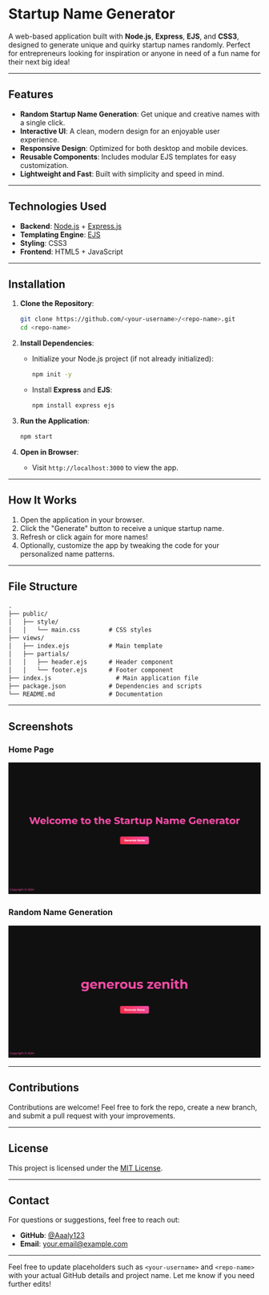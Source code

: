 # **Startup Name Generator**

A web-based application built with **Node.js**, **Express**, **EJS**, and **CSS3**, designed to generate unique and quirky startup names randomly. Perfect for entrepreneurs looking for inspiration or anyone in need of a fun name for their next big idea!

---

## **Features**

- **Random Startup Name Generation**: Get unique and creative names with a single click.
- **Interactive UI**: A clean, modern design for an enjoyable user experience.
- **Responsive Design**: Optimized for both desktop and mobile devices.
- **Reusable Components**: Includes modular EJS templates for easy customization.
- **Lightweight and Fast**: Built with simplicity and speed in mind.

---

## **Technologies Used**

- **Backend**: [Node.js](https://nodejs.org/) + [Express.js](https://expressjs.com/)
- **Templating Engine**: [EJS](https://ejs.co/)
- **Styling**: CSS3
- **Frontend**: HTML5 + JavaScript

---

## **Installation**

1. **Clone the Repository**:
   ```bash
   git clone https://github.com/<your-username>/<repo-name>.git
   cd <repo-name>
   ```

2. **Install Dependencies**:
   - Initialize your Node.js project (if not already initialized):
     ```bash
     npm init -y
     ```
   - Install **Express** and **EJS**:
     ```bash
     npm install express ejs
     ```

3. **Run the Application**:
   ```bash
   npm start
   ```

4. **Open in Browser**:
   - Visit `http://localhost:3000` to view the app.

---

## **How It Works**

1. Open the application in your browser.
2. Click the "Generate" button to receive a unique startup name.
3. Refresh or click again for more names!
4. Optionally, customize the app by tweaking the code for your personalized name patterns.

---

## **File Structure**

```
.
├── public/
│   ├── style/
│   │   └── main.css        # CSS styles
├── views/
│   ├── index.ejs           # Main template
│   ├── partials/
│   │   ├── header.ejs      # Header component
│   │   └── footer.ejs      # Footer component
├── index.js                  # Main application file
├── package.json            # Dependencies and scripts
└── README.md               # Documentation
```

---

## **Screenshots**

### Home Page
![Startup Name Generator Home Page](public/images/Screenshot1.png "Startup Name Generator Home Page")

### Random Name Generation
![Random Name Example](public/images/Screenshot2.png "Random Name Generation Example")

---

## **Contributions**

Contributions are welcome! Feel free to fork the repo, create a new branch, and submit a pull request with your improvements.

---

## **License**

This project is licensed under the [MIT License](LICENSE).

---

## **Contact**

For questions or suggestions, feel free to reach out:

- **GitHub**: [@Aaaly123](https://github.com/Aaaly123)
- **Email**: your.email@example.com

---

Feel free to update placeholders such as `<your-username>` and `<repo-name>` with your actual GitHub details and project name. Let me know if you need further edits!
